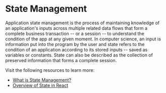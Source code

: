 # State Management

Application state management is the process of maintaining knowledge of an application's inputs across multiple related data flows that form a complete business transaction -- or a session -- to understand the condition of the app at any given moment. In computer science, an input is information put into the program by the user and state refers to the condition of an application according to its stored inputs -- saved as variables or constants. State can also be described as the collection of preserved information that forms a complete session.

Visit the following resources to learn more:

- [What is State Management?](https://www.techtarget.com/searchapparchitecture/definition/state-management)
- [Overview of State in React](https://www.robinwieruch.de/react-state/)
